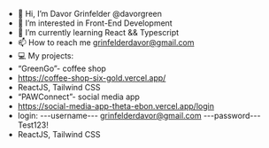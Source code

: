 - 👋 Hi, I’m Davor Grinfelder @davorgreen
- 👀 I’m interested in Front-End Development
- 🌱 I’m currently learning React && Typescript
- 📫 How to reach me grinfelderdavor@gmail.com
- 💻 My projects:
- “GreenGo”- coffee shop
- https://coffee-shop-six-gold.vercel.app/
- ReactJS, Tailwind CSS
- “PAWConnect”- social media app
- https://social-media-app-theta-ebon.vercel.app/login
- login:
---username---
 grinfelderdavor@gmail.com
---password---
  Test123!
- ReactJS, Tailwind CSS




